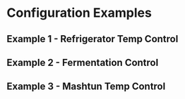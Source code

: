# Configuration Examples #

## Example 1 - Refrigerator Temp Control ##

## Example 2 - Fermentation Control ##

## Example 3 - Mashtun Temp Control ##